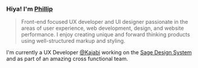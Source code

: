 ### Hiya! I'm [Phillip](https://pixelflips.com)

> Front-end focused UX developer and UI designer passionate in the areas of user experience, web development, design, and website performance. I enjoy creating unique and forward thinking products using well-structured markup and styling.

I'm currently a UX Developer [@Kajabi](https://kajabi.com/) working on the [Sage Design System](https://sage-design-system.kajabi.com/) and as part of an amazing cross functional team.
